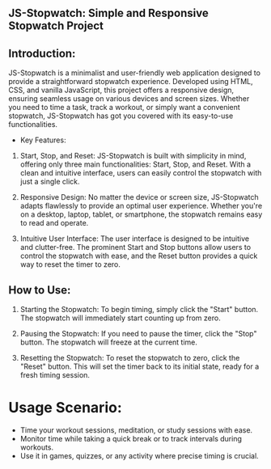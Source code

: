## JS-Stopwatch: Simple and Responsive Stopwatch Project

## Introduction:
JS-Stopwatch is a minimalist and user-friendly web application designed to provide a straightforward stopwatch experience. Developed using HTML, CSS, and vanilla JavaScript, this project offers a responsive design, ensuring seamless usage on various devices and screen sizes. Whether you need to time a task, track a workout, or simply want a convenient stopwatch, JS-Stopwatch has got you covered with its easy-to-use functionalities.

* Key Features:

1. Start, Stop, and Reset:
JS-Stopwatch is built with simplicity in mind, offering only three main functionalities: Start, Stop, and Reset. With a clean and intuitive interface, users can easily control the stopwatch with just a single click.

2. Responsive Design:
No matter the device or screen size, JS-Stopwatch adapts flawlessly to provide an optimal user experience. Whether you're on a desktop, laptop, tablet, or smartphone, the stopwatch remains easy to read and operate.

3. Intuitive User Interface:
The user interface is designed to be intuitive and clutter-free. The prominent Start and Stop buttons allow users to control the stopwatch with ease, and the Reset button provides a quick way to reset the timer to zero.


## How to Use:

1. Starting the Stopwatch:
To begin timing, simply click the "Start" button. The stopwatch will immediately start counting up from zero.

2. Pausing the Stopwatch:
If you need to pause the timer, click the "Stop" button. The stopwatch will freeze at the current time.

3. Resetting the Stopwatch:
To reset the stopwatch to zero, click the "Reset" button. This will set the timer back to its initial state, ready for a fresh timing session.

#  Usage Scenario:

- Time your workout sessions, meditation, or study sessions with ease.
- Monitor time while taking a quick break or to track intervals during workouts.
- Use it in games, quizzes, or any activity where precise timing is crucial.

